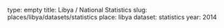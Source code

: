 type: empty
title: Libya / National Statistics
slug: places/libya/datasets/statistics
place: libya
dataset: statistics
year: 2014
